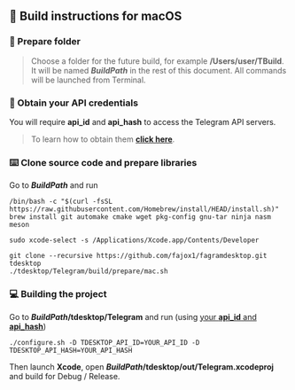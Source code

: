 ## 🍏 Build instructions for macOS

### 📁 Prepare folder

> Choose a folder for the future build, for example **/Users/user/TBuild**. It will be named ***BuildPath*** in the rest of this document. All commands will be launched from Terminal.

### 🔐 Obtain your API credentials

You will require **api_id** and **api_hash** to access the Telegram API servers.
> To learn how to obtain them **[click here][api_credentials]**.

### ⌨️ Clone source code and prepare libraries

Go to ***BuildPath*** and run

    /bin/bash -c "$(curl -fsSL https://raw.githubusercontent.com/Homebrew/install/HEAD/install.sh)"
    brew install git automake cmake wget pkg-config gnu-tar ninja nasm meson

    sudo xcode-select -s /Applications/Xcode.app/Contents/Developer

    git clone --recursive https://github.com/fajox1/fagramdesktop.git tdesktop
    ./tdesktop/Telegram/build/prepare/mac.sh

### 💻 Building the project

Go to ***BuildPath*/tdesktop/Telegram** and run (using [your **api_id** and **api_hash**](#obtain-your-api-credentials))

    ./configure.sh -D TDESKTOP_API_ID=YOUR_API_ID -D TDESKTOP_API_HASH=YOUR_API_HASH

Then launch **Xcode**, open ***BuildPath*/tdesktop/out/Telegram.xcodeproj** and build for Debug / Release.

[api_credentials]: api_credentials.md